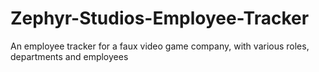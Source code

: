 # Zephyr-Studios-Employee-Tracker
An employee tracker for a faux video game company, with various roles, departments and employees
